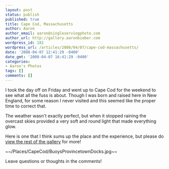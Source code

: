 ```yaml
---
layout: post
status: publish
published: true
title: Cape Cod, Massachusetts
author: Aaron
author_email: aaron@singleservingphoto.com
author_url: http://gallery.aaronbieber.com
wordpress_id: 182
wordpress_url: /articles/2008/04/07/cape-cod-massachusetts/
date: '2008-04-07 12:41:29 -0400'
date_gmt: '2008-04-07 16:41:29 -0400'
categories:
- Aaron's Photos
tags: []
comments: []
---
```

I took the day off on Friday and went up to Cape Cod for the weekend to
see what all the fuss is about. Though I was born and raised here in New
England, for some reason I never visited and this seemed like the proper
time to correct that.

The weather wasn't exactly perfect, but when it stopped raining the
overcast skies provided a very soft and round light that made everything
glow.

Here is one that I think sums up the place and the experience, but
please do [view the rest of the
gallery](http://fisheyegallery.com/Places/CapeCod) for more!

\~\~/Places/CapeCod/BuoysProvincetownDocks.jpg\~\~

Leave questions or thoughts in the comments!
